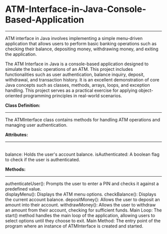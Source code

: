 # ATM-Interface-in-Java-Console-Based-Application
<hr>

ATM interface in Java involves implementing a simple menu-driven application that allows users to perform basic banking operations 
such as checking their balance, depositing money, withdrawing money, and exiting the application.

The ATM Interface in Java is a console-based application designed to simulate the basic operations of an ATM. 
This project includes functionalities such as user authentication, balance inquiry, deposit, withdrawal, and transaction history. 
It is an excellent demonstration of core Java concepts such as classes, methods, arrays, loops, and exception handling. 
This project serves as a practical exercise for applying object-oriented programming principles in real-world scenarios.



**Class Definition:** 
<hr>

The ATMInterface class contains methods for handling ATM operations and managing user authentication.

**Attributes:**
<hr>
<br>
balance: Holds the user's account balance.
isAuthenticated: A boolean flag to check if the user is authenticated.

**Methods:**
<hr>

authenticateUser(): Prompts the user to enter a PIN and checks it against a predefined value.
<br>
displayMenu(): Displays the ATM menu options.
checkBalance(): Displays the current account balance.
depositMoney(): Allows the user to deposit an amount into their account.
withdrawMoney(): Allows the user to withdraw an amount from their account, checking for sufficient funds.
Main Loop: The start() method handles the main loop of the application, allowing users to select options until they choose to exit.
Main Method: The entry point of the program where an instance of ATMInterface is created and started.


